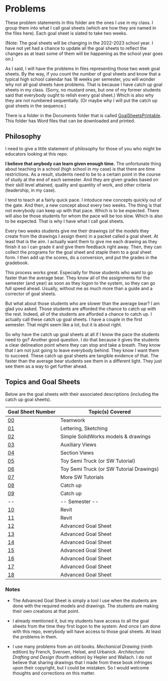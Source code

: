 # Problems
These problem statements in this folder are the ones I use in my class.  I group them into what I call goal sheets (which are how they are named in the files here).  Each goal sheet is slated to take two weeks.

(Note: The goal sheets will be changing in the 2022-2023 school year.  I have not yet had a chance to update all the goal sheets to reflect the changes as at least some of them will be happening as the school year goes on.)

As I said, I will have the problems in files representing those two week goal sheets.  By the way, if you count the number of goal sheets and know that a typical high school calendar has 18 weeks per semester, you will wonder why not all goal sheets have problems.  That is because I have catch up goal sheets in my class.  (Sorry, no mustard ones, but one of my former students said that everybody ought to relish every goal sheet.)  Which is also why they are not numbered sequentially.  (Or maybe why I will put the catch up goal sheets in the sequence.)

There is a folder in the Documents folder that is called [GoalSheetsPrintable](https://github.com/MichaelTMiyoshi/DesignWithMiyoshi/tree/master/Documents/GoalSheetsPrintable).  This folder has Word files that can be downloaded and printed.

## Philosophy
I need to give a little statement of philosophy for those of you who might be educators looking at this repo.

**I believe that anybody can learn given enough time.**  The unfortunate thing about teaching in a school (high school in my case) is that there are time restrictions.  As a result, students need to be to a certain point in the course of study at the end of each semester.  And they are given grades based on their skill level attained, quality and quantity of work, and other criteria (leadership, in my case).

I tend to teach at a fairly quick pace.  I intoduce new concepts quickly out of the gate.  And then, a new concept about every two weeks.  The thing is that not everybody can keep up with that pace.  Which is to be expected.  There will also be those students for whom the pace will be too slow.  Which is also to be expected.  That is why I have what I call goal sheets.

Every two weeks students give me their drawings (of the models they create from the drawings I assign them) in a packet called a goal sheet.  At least that is the aim.  I actually want them to give me each drawing as they finish it so I can grade it and give them feedback right away.  Then, they can collect the programs for the goal sheet and staple them to a goal sheet form.  I then add up the scores, do a conversion, and put the grades in the gradebook.

This process works great.  Especially for those students who want to go faster than the average bear.  They know all of the assignments for the semester (and year) as soon as they logon to the system, so they can go full speed ahead.  Usually, without me as much more than a guide and a corrector of goal sheets.

But what about those students who are slower than the average bear?  I am glad you asked.  Those students are afforded the chance to catch up with the rest.  Indeed, all of the students are afforded a chance to catch up.  I actually call these catch up goal sheets.  I have a couple in the first semester.  That might seem like a lot, but it is about right.

So why have the catch up goal sheets at all if I know the pace the students need to go?  Another good question.  I do that because it gives the students a clear delineation point where they can stop and take a breath.  They know that I am not just going to leave everybody behind.  They know I want them to succeed.  These catch up goal sheets are tangible evidence of that.  The faster than the average bear students see them in a different light.  They just see them as a way to get further ahead.

## Topics and Goal Sheets
Below are the goal sheets with their associated descriptions (including the catch up goal sheets).

Goal Sheet Number | Topic(s) Covered
----------------- | ----------------
[00](https://github.com/MichaelTMiyoshi/TeamworkWithMiyoshi)                                   | Teamwork
[01](https://github.com/MichaelTMiyoshi/DesignWithMiyoshi/blob/master/Problems/GoalSheet01.md) | Lettering, Sketching
[02](https://github.com/MichaelTMiyoshi/DesignWithMiyoshi/blob/master/Problems/GoalSheet02.md) | Simple SolidWorks models & drawings
[03](https://github.com/MichaelTMiyoshi/DesignWithMiyoshi/blob/master/Problems/GoalSheet03.md) | Auxiliary Views
[04](https://github.com/MichaelTMiyoshi/DesignWithMiyoshi/blob/master/Problems/GoalSheet04(06).md) | Section Views
[05](https://github.com/MichaelTMiyoshi/DesignWithMiyoshi/blob/master/Problems/GoalSheet05.md) | Toy Semi Truck (or SW Tutorial)
[06](https://github.com/MichaelTMiyoshi/DesignWithMiyoshi/blob/master/Problems/GoalSheet06.md) | Toy Semi Truck (or SW Tutorial Drawings)
[07](https://github.com/MichaelTMiyoshi/DesignWithMiyoshi/blob/master/Problems/GoalSheet07.md) | More SW Tutorials
[08](https://github.com/MichaelTMiyoshi/DesignWithMiyoshi/blob/master/Problems/GoalSheet08.md) | Catch up
[09](https://github.com/MichaelTMiyoshi/DesignWithMiyoshi/blob/master/Problems/GoalSheet08.md) | Catch up
-- | -- Semester --
[10](https://github.com/MichaelTMiyoshi/DesignWithMiyoshi/blob/master/Problems/GoalSheet10.md) | Revit
[11](https://github.com/MichaelTMiyoshi/DesignWithMiyoshi/blob/master/Problems/GoalSheet11.md) | Revit
[12](https://github.com/MichaelTMiyoshi/DesignWithMiyoshi/blob/master/Problems/GoalSheet12.md) | Advanced Goal Sheet
[13](https://github.com/MichaelTMiyoshi/DesignWithMiyoshi/blob/master/Problems/GoalSheet12.md) | Advanced Goal Sheet
[14](https://github.com/MichaelTMiyoshi/DesignWithMiyoshi/blob/master/Problems/GoalSheet12.md) | Advanced Goal Sheet
[15](https://github.com/MichaelTMiyoshi/DesignWithMiyoshi/blob/master/Problems/GoalSheet12.md) | Advanced Goal Sheet
[16](https://github.com/MichaelTMiyoshi/DesignWithMiyoshi/blob/master/Problems/GoalSheet12.md) | Advanced Goal Sheet
[17](https://github.com/MichaelTMiyoshi/DesignWithMiyoshi/blob/master/Problems/GoalSheet12.md) | Advanced Goal Sheet
[18](https://github.com/MichaelTMiyoshi/DesignWithMiyoshi/blob/master/Problems/GoalSheet12.md) | Advanced Goal Sheet

### Notes
* The Advanced Goal Sheet is simply a tool I use when the students are done with the required models and drawings.  The students are making their own creations at that point.

* I already mentioned it, but my students have access to all the goal sheets from the time they first logon to the system.  And once I am done with this repo, everybody will have access to those goal sheets.  At least the problems in them.

* I use many problems from an old books.  *Mechanical Drawing* (ninth edition) by French, Svensen, Helsel, and Urbanick.  *Architectura: Drafting and Design* (fourth edition) by Hepler and Wallach.  I do not believe that sharing drawings that I made from these book infringes upon their copyright, but I could be mistaken.  So I would welcome thoughts and corrections on this matter.
